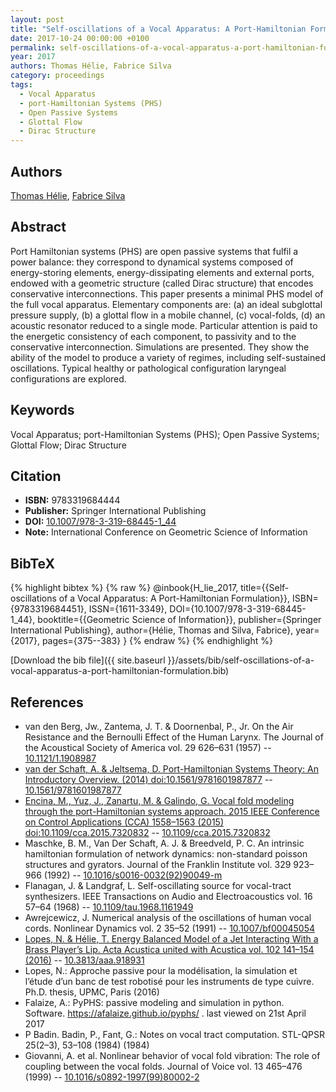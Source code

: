 ```yaml
---
layout: post
title: "Self-oscillations of a Vocal Apparatus: A Port-Hamiltonian Formulation"
date: 2017-10-24 00:00:00 +0100
permalink: self-oscillations-of-a-vocal-apparatus-a-port-hamiltonian-formulation
year: 2017
authors: Thomas Hélie, Fabrice Silva
category: proceedings
tags:
  - Vocal Apparatus
  - port-Hamiltonian Systems (PHS)
  - Open Passive Systems
  - Glottal Flow
  - Dirac Structure
---
```

 
## Authors
[Thomas Hélie](authors/thomas-helie), [Fabrice Silva](authors/fabrice-silva)
 
## Abstract
Port Hamiltonian systems (PHS) are open passive systems that fulfil a power balance: they correspond to dynamical systems composed of energy-storing elements, energy-dissipating elements and external ports, endowed with a geometric structure (called Dirac structure) that encodes conservative interconnections. This paper presents a minimal PHS model of the full vocal apparatus. Elementary components are: (a) an ideal subglottal pressure supply, (b) a glottal flow in a mobile channel, (c) vocal-folds, (d) an acoustic resonator reduced to a single mode. Particular attention is paid to the energetic consistency of each component, to passivity and to the conservative interconnection. Simulations are presented. They show the ability of the model to produce a variety of regimes, including self-sustained oscillations. Typical healthy or pathological configuration laryngeal configurations are explored.
 
## Keywords
Vocal Apparatus; port-Hamiltonian Systems (PHS); Open Passive Systems; Glottal Flow; Dirac Structure
 
## Citation
- **ISBN:** 9783319684444
- **Publisher:** Springer International Publishing
- **DOI:** [10.1007/978-3-319-68445-1_44](https://doi.org/10.1007/978-3-319-68445-1_44)
- **Note:** International Conference on Geometric Science of Information
 
## BibTeX
{% highlight bibtex %}
{% raw %}
@inbook{H_lie_2017,
  title={{Self-oscillations of a Vocal Apparatus: A Port-Hamiltonian Formulation}},
  ISBN={9783319684451},
  ISSN={1611-3349},
  DOI={10.1007/978-3-319-68445-1_44},
  booktitle={{Geometric Science of Information}},
  publisher={Springer International Publishing},
  author={Hélie, Thomas and Silva, Fabrice},
  year={2017},
  pages={375--383}
}
{% endraw %}
{% endhighlight %}
 
[Download the bib file]({{ site.baseurl }}/assets/bib/self-oscillations-of-a-vocal-apparatus-a-port-hamiltonian-formulation.bib)
 
## References
- van den Berg, Jw., Zantema, J. T. & Doornenbal, P., Jr. On the Air Resistance and the Bernoulli Effect of the Human Larynx. The Journal of the Acoustical Society of America vol. 29 626–631 (1957) -- [10.1121/1.1908987](https://doi.org/10.1121/1.1908987)
- [van der Schaft, A. & Jeltsema, D. Port-Hamiltonian Systems Theory: An Introductory Overview. (2014) doi:10.1561/9781601987877](port-hamiltonian-systems-theory-an-introductory-overview0) -- [10.1561/9781601987877](https://doi.org/10.1561/9781601987877)
- [Encina, M., Yuz, J., Zanartu, M. & Galindo, G. Vocal fold modeling through the port-Hamiltonian systems approach. 2015 IEEE Conference on Control Applications (CCA) 1558–1563 (2015) doi:10.1109/cca.2015.7320832](vocal-fold-modeling-through-the-port-hamiltonian-systems-approach) -- [10.1109/cca.2015.7320832](https://doi.org/10.1109/cca.2015.7320832)
- Maschke, B. M., Van Der Schaft, A. J. & Breedveld, P. C. An intrinsic hamiltonian formulation of network dynamics: non-standard poisson structures and gyrators. Journal of the Franklin Institute vol. 329 923–966 (1992) -- [10.1016/s0016-0032(92)90049-m](https://doi.org/10.1016/s0016-0032(92)90049-m)
- Flanagan, J. & Landgraf, L. Self-oscillating source for vocal-tract synthesizers. IEEE Transactions on Audio and Electroacoustics vol. 16 57–64 (1968) -- [10.1109/tau.1968.1161949](https://doi.org/10.1109/tau.1968.1161949)
- Awrejcewicz, J. Numerical analysis of the oscillations of human vocal cords. Nonlinear Dynamics vol. 2 35–52 (1991) -- [10.1007/bf00045054](https://doi.org/10.1007/bf00045054)
- [Lopes, N. & Hélie, T. Energy Balanced Model of a Jet Interacting With a Brass Player’s Lip. Acta Acustica united with Acustica vol. 102 141–154 (2016)](energy-balanced-model-of-a-jet-interacting-with-a-brass-player-s-lip) -- [10.3813/aaa.918931](https://doi.org/10.3813/aaa.918931)
- Lopes, N.: Approche passive pour la modélisation, la simulation et l’étude d’un banc de test robotisé pour les instruments de type cuivre. Ph.D. thesis, UPMC, Paris (2016)
- Falaize, A.: PyPHS: passive modeling and simulation in python. Software. https://afalaize.github.io/pyphs/ . last viewed on 21st April 2017
- P Badin. Badin, P., Fant, G.: Notes on vocal tract computation. STL-QPSR 25(2–3), 53–108 (1984) (1984)
- Giovanni, A. et al. Nonlinear behavior of vocal fold vibration: The role of coupling between the vocal folds. Journal of Voice vol. 13 465–476 (1999) -- [10.1016/s0892-1997(99)80002-2](https://doi.org/10.1016/s0892-1997(99)80002-2)


